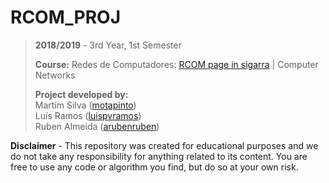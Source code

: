 # RCOM_PROJ

> **2018/2019** - 3rd Year, 1st Semester
>
> **Course:** Redes de Computadores: [RCOM page in sigarra](https://sigarra.up.pt/feup/pt/ucurr_geral.ficha_uc_view?pv_ocorrencia_id=436445) | Computer Networks
>
> **Project developed by:**\
> Martim Silva ([motapinto](https://github.com/motapinto))\
> Luís Ramos ([luispvramos](https://github.com/))\
> Ruben Almeida ([arubenruben](https://github.com/arubenruben))


**Disclaimer** - This repository was created for educational purposes and we do not take any responsibility for anything related to its content. You are free to use any code or algorithm you find, but do so at your own risk.
